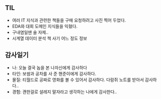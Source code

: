 ## TIL 
- 여러 IT 지식과 관련한 책들을 구매 요청하려고 사진 찍어 두었다.
- EDA와 대회 도메인 지식들을 익혔다.
- 구내염일땐 술 자제..
- 시계열 데이터 분석 책 사기 어느 정도 정보
 
## 감사일기
- 나: 오늘 결국 놉을 본 나자신에게 감사하다
- 타인: 보쌈과 공차를 사 준 핸준이에게 감사하다.
- 물질: 티월드로 공짜로 영화를 볼 수 있어서 감사하다. 다람쥐 노트를 받아서 감사하다..
- 경험: 괜한걸로 설레지 말자라고 생각하는 나에게 감사한다.. 
